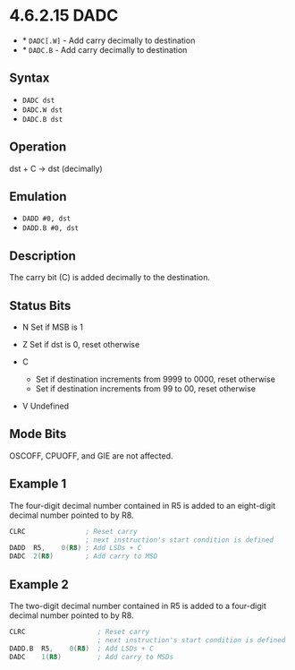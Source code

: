 # 4.6.2.15 DADC

- \* `DADC[.W]` - Add carry decimally to destination
- \* `DADC.B` - Add carry decimally to destination

## Syntax

- `DADC dst`
- `DADC.W dst`
- `DADC.B dst`

## Operation

dst + C → dst (decimally)

## Emulation

- `DADD #0, dst`
- `DADD.B #0, dst`

## Description

The carry bit (C) is added decimally to the destination.

## Status Bits

- N Set if MSB is 1
- Z Set if dst is 0, reset otherwise
- C
  - Set if destination increments from 9999 to 0000, reset otherwise
  - Set if destination increments from 99 to 00, reset otherwise

- V Undefined

## Mode Bits

OSCOFF, CPUOFF, and GIE are not affected.

## Example 1

The four-digit decimal number contained in R5 is added to an eight-digit decimal number pointed to by R8.

```asm
CLRC               ; Reset carry
                   ; next instruction's start condition is defined
DADD  R5,    0(R8) ; Add LSDs + C
DADC  2(R8)        ; Add carry to MSD
```

## Example 2

The two-digit decimal number contained in R5 is added to a four-digit decimal number pointed to by R8.

```asm
CLRC                  ; Reset carry
                      ; next instruction's start condition is defined
DADD.B  R5,    0(R8)  ; Add LSDs + C
DADC    1(R8)         ; Add carry to MSDs
```
